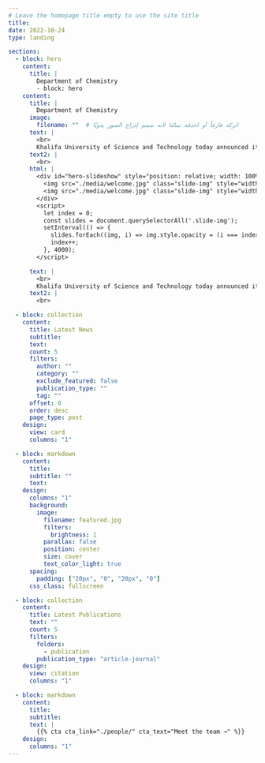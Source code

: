 ```yaml
---
# Leave the homepage title empty to use the site title
title:
date: 2022-10-24
type: landing

sections:
  - block: hero
    content:
      title: |
        Department of Chemistry
        - block: hero
    content:
      title: |
        Department of Chemistry
      image:
        filename: ""  # اتركه فارغاً أو احذفه تمامًا لأنه سيتم إدراج الصور يدويًا
      text: |
        <br>
        Khalifa University of Science and Technology today announced it has jumped 25 places to be ranked 177th globally in the QS World University Rankings 2026, firmly securing a spot among the world’s top 200 universities.
      text2: |
        <br>
      html: |
        <div id="hero-slideshow" style="position: relative; width: 100%; height: 400px; overflow: hidden;">
          <img src="./media/welcome.jpg" class="slide-img" style="width:100%; height: 400px; object-fit: cover; position:absolute; top:0; left:0; opacity:1; transition: opacity 1s;">
          <img src="./media/welcome.jpg" class="slide-img" style="width:100%; height: 400px; object-fit: cover; position:absolute; top:0; left:0; opacity:0; transition: opacity 1s;">
        </div>
        <script>
          let index = 0;
          const slides = document.querySelectorAll('.slide-img');
          setInterval(() => {
            slides.forEach((img, i) => img.style.opacity = (i === index % 2) ? "1" : "0");
            index++;
          }, 4000);
        </script>

      text: |
        <br>
        Khalifa University of Science and Technology today announced it has jumped 25 places to be ranked 177th globally in the QS World University Rankings 2026, firmly securing a spot among the world’s top 200 universities.
      text2: |
        <br>

  - block: collection
    content:
      title: Latest News
      subtitle:
      text:
      count: 5
      filters:
        author: ""
        category: ""
        exclude_featured: false
        publication_type: ""
        tag: ""
      offset: 0
      order: desc
      page_type: post
    design:
      view: card
      columns: "1"

  - block: markdown
    content:
      title:
      subtitle: ""
      text:
    design:
      columns: "1"
      background:
        image:
          filename: featured.jpg
          filters:
            brightness: 1
          parallax: false
          position: center
          size: cover
          text_color_light: true
      spacing:
        padding: ["20px", "0", "20px", "0"]
      css_class: fullscreen

  - block: collection
    content:
      title: Latest Publications
      text: ""
      count: 5
      filters:
        folders:
          - publication
        publication_type: "article-journal"
    design:
      view: citation
      columns: "1"

  - block: markdown
    content:
      title:
      subtitle:
      text: |
        {{% cta cta_link="./people/" cta_text="Meet the team →" %}}
    design:
      columns: "1"
---
```

